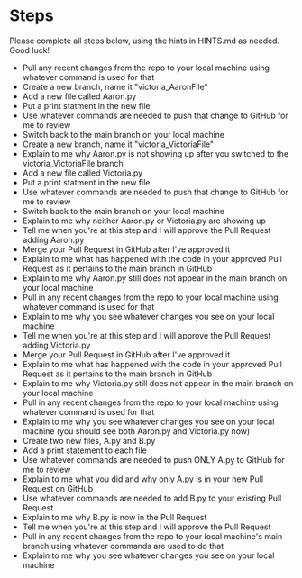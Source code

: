 # Steps

Please complete all steps below, using the hints in HINTS.md as needed. Good luck!

 -	Pull any recent changes from the repo to your local machine using whatever command is used for that
 -	Create a new branch, name it "victoria_AaronFile"
 -	Add a new file called Aaron.py
 -	Put a print statment in the new file
 -	Use whatever commands are needed to push that change to GitHub for me to review
 -	Switch back to the main branch on your local machine
 -	Create a new branch, name it "victoria_VictoriaFile"
 -	Explain to me why Aaron.py is not showing up after you switched to the victoria_VictoriaFile branch
 -	Add a new file called Victoria.py
 -	Put a print statment in the new file
 -	Use whatever commands are needed to push that change to GitHub for me to review
 -	Switch back to the main branch on your local machine
 -	Explain to me why neither Aaron.py or Victoria.py are showing up
 -	Tell me when you're at this step and I will approve the Pull Request adding Aaron.py
 -	Merge your Pull Request in GitHub after I've approved it
 -	Explain to me what has happened with the code in your approved Pull Request as it pertains to the main branch in GitHub
 -	Explain to me why Aaron.py still does not appear in the main branch on your local machine
 -	Pull in any recent changes from the repo to your local machine using whatever command is used for that
 -	Explain to me why you see whatever changes you see on your local machine
 -	Tell me when you're at this step and I will approve the Pull Request adding Victoria.py
 -	Merge your Pull Request in GitHub after I've approved it
 -	Explain to me what has happened with the code in your approved Pull Request as it pertains to the main branch in GitHub
 -	Explain to me why Victoria.py still does not appear in the main branch on your local machine
 -	Pull in any recent changes from the repo to your local machine using whatever command is used for that
 -	Explain to me why you see whatever changes you see on your local machine (you should see both Aaron.py and Victoria.py now)
 -	Create two new files, A.py and B.py
 -	Add a print statement to each file
 -	Use whatever commands are needed to push ONLY A.py to GitHub for me to review
 -	Explain to me what you did and why only A.py is in your new Pull Request on GitHub
 -	Use whatever commands are needed to add B.py to your existing Pull Request
 - Explain to me why B.py is now in the Pull Request
 - Tell me when you're at this step and I will approve the Pull Request
 - Pull in any recent changes from the repo to your local machine's main branch using whatever commands are used to do that
 - Explain to me why you see whatever changes you see on your local machine